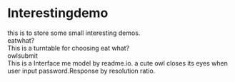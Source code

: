 # Interestingdemo
this is to store some small interesting demos.  
eatwhat?  
    This is a turntable for choosing eat what?  
owlsubmit  
  This is a Interface me model by readme.io. a cute owl closes its eyes when user input password.Response by resolution ratio.
